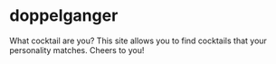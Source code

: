 # doppelganger
What cocktail are you? This site allows you to find cocktails that your personality matches. Cheers to you!
